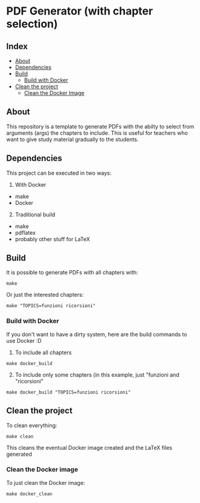 # PDF Generator (with chapter selection)
## Index
- [About](#about)
- [Dependencies](#dependencies)
- [Build](#build)
  - [Build with Docker](#build-with-docker)
- [Clean the project](#clean-the-project)
    - [Clean the Docker Image](#clean-the-docker-stuff)

## About
This repository is a template to generate PDFs with the abilty to select 
from arguments (args) the chapters to include. This is useful for teachers 
who want to give study material gradually to the students.

## Dependencies
This project can be executed in two ways:
1) With Docker
- make
- Docker
2) Traditional build
- make
- pdflatex
- probably other stuff for LaTeX

## Build
It is possible to generate PDFs with all chapters with:
```/bin/bash
make
```
Or just the interested chapters:
```/bin/bash
make "TOPICS=funzioni ricorsioni"
```

### Build with Docker
If you don't want to have a dirty system, here are the
build commands to use Docker :D
1) To include all chapters
```/bin/bash
make docker_build
```
2) To include only some chapters (in this example, just "funzioni 
and "ricorsioni"
```/bin/bash
make docker_build "TOPICS=funzioni ricorsioni"
```

## Clean the project
To clean everything:
```/bin/bash
make clean
```
This cleans the eventual Docker image created and the LaTeX files generated

### Clean the Docker image
To just clean the Docker image:
```/bin/bash
make docker_clean
```
